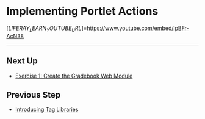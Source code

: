 # Implementing Portlet Actions

[$LIFERAY_LEARN_YOUTUBE_URL$]=https://www.youtube.com/embed/ipBFr-AcN38

---

## Next Up

* [Exercise 1: Create the Gradebook Web Module](./exercise-1-create-the-gradebook-web-module.md)

## Previous Step

* [Introducing Tag Libraries](./introducing-tag-libraries.md)